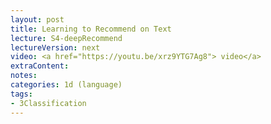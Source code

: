 ```yaml
---
layout: post
title: Learning to Recommend on Text 
lecture: S4-deepRecommend 
lectureVersion: next
video: <a href="https://youtu.be/xrz9YTG7Ag8"> video</a> 
extraContent:   
notes: 
categories: 1d (language)
tags:
- 3Classification
---
```

